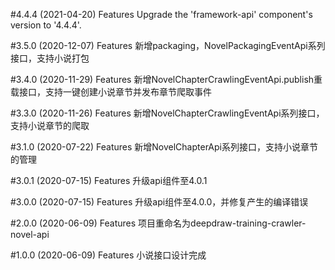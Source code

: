 #4.4.4 (2021-04-20)
Features
Upgrade the 'framework-api' component's version to '4.4.4'.

#3.5.0 (2020-12-07)
Features
新增packaging，NovelPackagingEventApi系列接口，支持小说打包

#3.4.0 (2020-11-29)
Features
新增NovelChapterCrawlingEventApi.publish重载接口，支持一键创建小说章节并发布章节爬取事件

#3.3.0 (2020-11-26)
Features
新增NovelChapterCrawlingEventApi系列接口，支持小说章节的爬取

#3.1.0 (2020-07-22)
Features
新增NovelChapterApi系列接口，支持小说章节的管理

#3.0.1 (2020-07-15)
Features
升级api组件至4.0.1

#3.0.0 (2020-07-15)
Features
升级api组件至4.0.0，并修复产生的编译错误

#2.0.0 (2020-06-09)
Features
项目重命名为deepdraw-training-crawler-novel-api

#1.0.0 (2020-06-09)
Features
小说接口设计完成